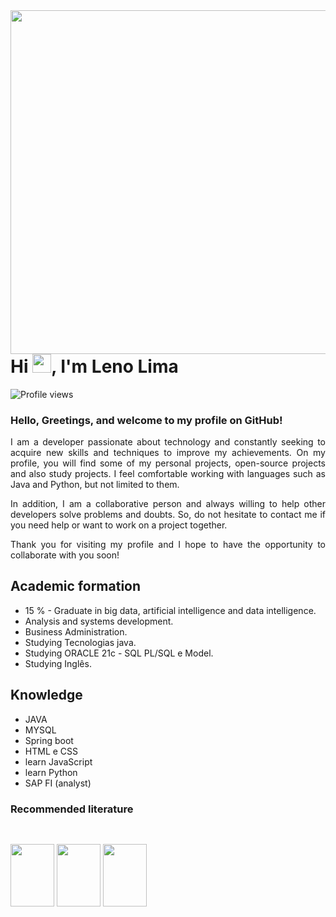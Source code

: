 <img align="right" height="550em" src="https://raw.githubusercontent.com/gist/girlenolima/05b1180696f706caec810ef368283469/raw/d202f01655ce28c22ccfd8829a60c41adaadbaa2/gitcar.svg"/>

<h1 align="left">Hi <img src="https://raw.githubusercontent.com/kaueMarques/kaueMarques/master/hi.gif" height="30px">, I'm Leno Lima</h1>

<p align="left"> <img src="https://komarev.com/ghpvc/?username=girlenolima&color=yellow" alt="Profile views" /> </p>



### <div align="justify"> Hello, Greetings, and welcome to my profile on GitHub!</div>

<div align="justify"> I am a developer passionate about technology and constantly seeking to acquire new skills and techniques to improve my achievements. On my profile, you will find some of my personal projects, open-source projects and also study projects. I feel comfortable working with languages such as Java and Python, but not limited to them.</div>
<p>
<div align="justify"> In addition, I am a collaborative person and always willing to help other developers solve problems and doubts. So, do not hesitate to contact me if you need help or want to work on a project together.</div>
<p>
<div align="justify"> Thank you for visiting my profile and I hope to have the opportunity to collaborate with you soon!</div>
<p>
  
Academic formation
---

-  15 % - Graduate in big data, artificial intelligence and data intelligence.
- Analysis and systems development.
- Business Administration.
- Studying Tecnologias java.
- Studying ORACLE 21c -  SQL PL/SQL e Model.
- Studying Inglês.


Knowledge
---
- JAVA
- MYSQL
- Spring boot
- HTML  e CSS
- learn JavaScript
- learn Python
- SAP FI (analyst)




### Recommended literature

##
<div style="display: inline_block"><br>
  <img align="center" height="100" width="70" src="https://user-images.githubusercontent.com/75032231/145129561-39355a1e-b1c8-4da1-8df0-309cc0b71b4a.png">
  <img align="center" height="100" width="70" src="https://images-na.ssl-images-amazon.com/images/I/81RXMnEXrdL.jpg">
  <img align="center" height="100" width="70" src="https://images-na.ssl-images-amazon.com/images/I/7174cBVwjsL.jpg">
</div>



##

  


